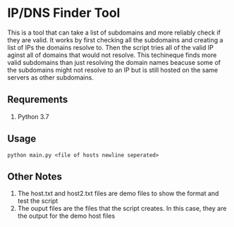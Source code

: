 # IP/DNS Finder Tool

This is a tool that can take a list of subdomains and more reliably check if they are valid. It works by first checking all the subdomains and creating a list of IPs the domains resolve to. Then the script tries all of the valid IP aginst all of domains that would not resolve. This techineque finds more valid subdomains than just resolving the domain names beacuse some of the subdomains might not resolve to an IP but is still hosted on the same servers as other subdomains. 

## Requrements

1. Python 3.7

## Usage

``` python main.py <file of hosts newline seperated> ```

## Other Notes

1. The host.txt and host2.txt files are demo files to show the format and test the script
1. The ouput files are the files that the script creates. In this case, they are the output for the demo host files

